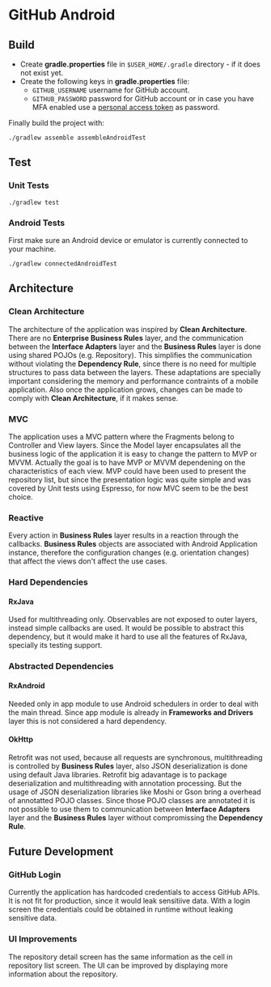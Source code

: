 # GitHub Android

## Build

* Create **gradle.properties** file in `$USER_HOME/.gradle` directory - if it does not exist yet.
* Create the following keys in **gradle.properties** file:
  * `GITHUB_USERNAME` username for GitHub account.
  * `GITHUB_PASSWORD` password for GitHub account or in case you have MFA enabled use a
  [personal access token](https://github.com/settings/tokens) as password.

Finally build the project with:

```
./gradlew assemble assembleAndroidTest
```

## Test

### Unit Tests

```
./gradlew test
```

### Android Tests

First make sure an Android device or emulator is currently connected to your machine.

```
./gradlew connectedAndroidTest
```

## Architecture

### Clean Architecture

The architecture of the application was inspired by **Clean Architecture**. There are no **Enterprise Business Rules** layer, and the communication between the **Interface Adapters** layer and the **Business Rules** layer is done using shared POJOs (e.g. Repository). This simplifies the communication without violating the **Dependency Rule**, since there is no need for multiple structures to pass data between the layers. These adaptations are specially important considering the memory and performance contraints of a mobile application. Also once the application grows, changes can be made to comply with **Clean Architecture**, if it makes sense.

### MVC

The application uses a MVC pattern where the Fragments belong to Controller and View layers. Since the Model layer encapsulates all the business logic of the application it is easy to change the pattern to MVP or MVVM. Actually the goal is to have MVP or MVVM dependening on the characteristics of each view. MVP could have been used to present the repository list, but since the presentation logic was quite simple and was covered by Unit tests using Espresso, for now MVC seem to be the best choice.

### Reactive

Every action in **Business Rules** layer results in a reaction through the callbacks. **Business Rules** objects are associated with Android Application instance, therefore the configuration changes (e.g. orientation changes) that affect the views don't affect the use cases. 

### Hard Dependencies

#### RxJava

Used for multithreading only. Observables are not exposed to outer layers, instead simple callbacks are used. It would be possible to abstract this dependency, but it would make it hard to use all the features of RxJava, specially its testing support. 

### Abstracted Dependencies

#### RxAndroid

Needed only in app module to use Android schedulers in order to deal with the main thread. Since app module is already in **Frameworks and Drivers** layer this is not considered a hard dependency.

#### OkHttp

Retrofit was not used, because all requests are synchronous, multithreading is controlled by **Business Rules** layer, also JSON deserialization is done using default Java libraries. Retrofit big adavantage is to package deserialization and multithreading with annotation processing. But the usage of JSON deserialization libraries like Moshi or Gson bring a overhead of annotatted POJO classes. Since those POJO classes are annotated it is not possible to use them to communication between **Interface Adapters** layer and the **Business Rules** layer without compromissing the **Dependency Rule**.

## Future Development

### GitHub Login

Currently the application has hardcoded credentials to access GitHub APIs. It is not fit for production, since it would leak sensitiive data. With a login screen the credentials could be obtained in runtime without leaking sensitive data.

### UI Improvements

The repository detail screen has the same information as the cell in repository list screen. The UI can be improved by displaying more information about the repository.











#### 

